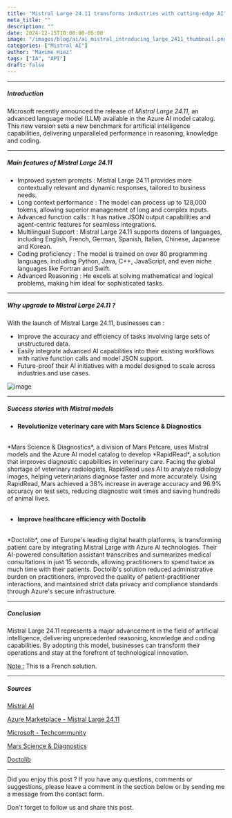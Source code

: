 ```yaml
---
title: "Mistral Large 24.11 transforms industries with cutting-edge AI"
meta_title: ""
description: ""
date: 2024-12-15T10:00:00-05:00
image: "/images/blog/ai/ai_mistral_introducing_large_2411_thumbnail.png"
categories: ["Mistral AI"]
author: "Maxime Hiez"
tags: ["IA", "API"]
draft: false
---
```

---

##### Introduction
Microsoft recently announced the release of *Mistral Large 24.11*, an advanced language model (LLM) available in the Azure AI model catalog. This new version sets a new benchmark for artificial intelligence capabilities, delivering unparalleled performance in reasoning, knowledge and coding.

---

##### Main features of Mistral Large 24.11
- Improved system prompts : Mistral Large 24.11 provides more contextually relevant and dynamic responses, tailored to business needs.
- Long context performance : The model can process up to 128,000 tokens, allowing superior management of long and complex inputs.
- Advanced function calls : It has native JSON output capabilities and agent-centric features for seamless integrations.
- Multilingual Support : Mistral Large 24.11 supports dozens of languages, including English, French, German, Spanish, Italian, Chinese, Japanese and Korean.
- Coding proficiency : The model is trained on over 80 programming languages, including Python, Java, C++, JavaScript, and even niche languages ​​like Fortran and Swift.
- Advanced Reasoning : He excels at solving mathematical and logical problems, making him ideal for sophisticated tasks.

---

##### Why upgrade to Mistral Large 24.11 ?
With the launch of Mistral Large 24.11, businesses can :
- Improve the accuracy and efficiency of tasks involving large sets of unstructured data.
- Easily integrate advanced AI capabilities into their existing workflows with native function calls and model JSON support.
- Future-proof their AI initiatives with a model designed to scale across industries and use cases.

![image](/images/blog/ai/ai_mistral_introducing_large_2411_001.png)

---

##### Success stories with Mistral models
- **Revolutionize veterinary care with Mars Science & Diagnostics**
<br/>
*Mars Science & Diagnostics*, a division of Mars Petcare, uses Mistral models and the Azure AI model catalog to develop *RapidRead*, a solution that improves diagnostic capabilities in veterinary care. Facing the global shortage of veterinary radiologists, RapidRead uses AI to analyze radiology images, helping veterinarians diagnose faster and more accurately. Using RapidRead, Mars achieved a 38% increase in average accuracy and 96.9% accuracy on test sets, reducing diagnostic wait times and saving hundreds of animal lives.
<br/><br/>

- **Improve healthcare efficiency with Doctolib**
<br/>
*Doctolib*, one of Europe's leading digital health platforms, is transforming patient care by integrating Mistral Large with Azure AI technologies. Their AI-powered consultation assistant transcribes and summarizes medical consultations in just 15 seconds, allowing practitioners to spend twice as much time with their patients. Doctolib's solution reduced administrative burden on practitioners, improved the quality of patient-practitioner interactions, and maintained strict data privacy and compliance standards through Azure's secure infrastructure.

---

##### Conclusion
Mistral Large 24.11 represents a major advancement in the field of artificial intelligence, delivering unprecedented reasoning, knowledge and coding capabilities. By adopting this model, businesses can transform their operations and stay at the forefront of technological innovation.

<u>Note :</u> This is a French solution.

---

##### Sources
[Mistral AI](https://mistral.ai/en)

[Azure Marketplace - Mistral Large 24.11](https://azuremarketplace.microsoft.com/en/marketplace/apps/000-000.mistral-large-2411?tab=Overview)

[Microsoft - Techcommunity](https://techcommunity.microsoft.com/blog/machinelearningblog/introducing-mistral-large-2411-transforming-industries-with-cutting-edge-ai-capa/4357414)

[Mars Science & Diagnostics](https://www.microsoft.com/en/customers/story/19756-mars-azure-machine-learning)

[Doctolib](https://www.microsoft.com/en/customers/story/19557-doctolib-azure-open-ai-service)

---


Did you enjoy this post ? If you have any questions, comments or suggestions, please leave a comment in the section below or by sending me a message from the contact form.

Don't forget to follow us and share this post.